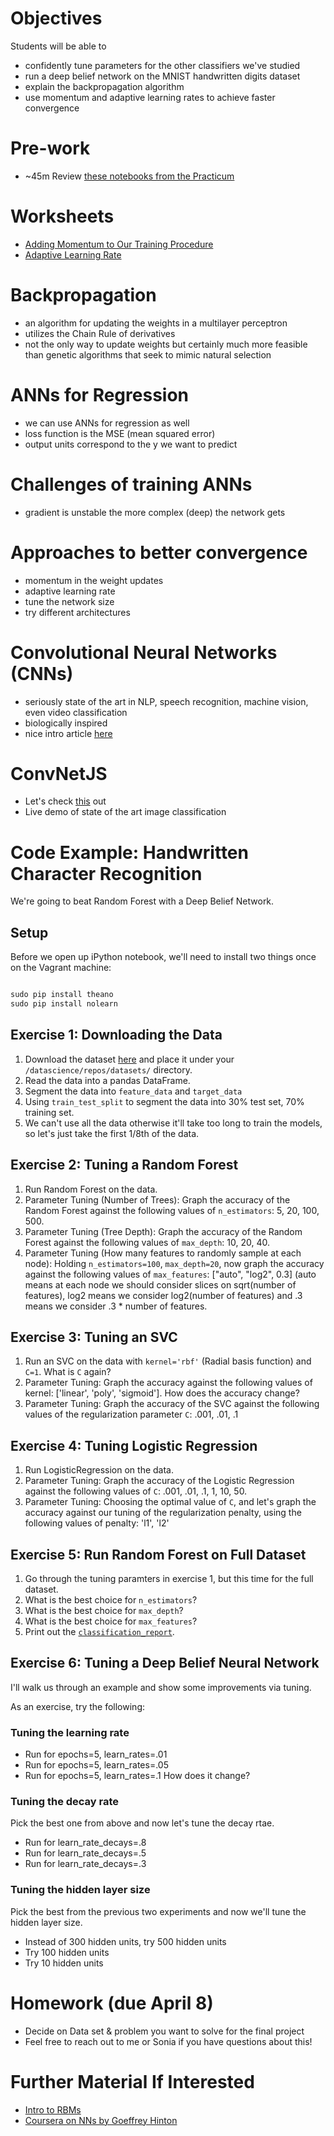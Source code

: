 # Objectives
Students will be able to
- confidently tune parameters for the other classifiers we've studied
- run a deep belief network on the MNIST handwritten digits dataset
- explain the backpropagation algorithm
- use momentum and adaptive learning rates to achieve faster convergence

# Pre-work
- ~45m Review [these notebooks from the Practicum](https://github.com/suneel0101/datascience-2015/tree/master/lessons/11_practicum_01#the-code)

# Worksheets
- [Adding Momentum to Our Training Procedure](https://s3-us-west-2.amazonaws.com/ga-dat-2015-suneel/worksheets/ANNs_ctd/ANN_ctd_wksht_1.pdf)
- [Adaptive Learning Rate](https://s3-us-west-2.amazonaws.com/ga-dat-2015-suneel/worksheets/ANNs_ctd/ANN_ctd_wksht_2.pdf)

# Backpropagation
- an algorithm for updating the weights in a multilayer perceptron
- utilizes the Chain Rule of derivatives
- not the only way to update weights but certainly much more feasible than genetic algorithms that seek to mimic natural selection

# ANNs for Regression
- we can use ANNs for regression as well
- loss function is the MSE (mean squared error)
- output units correspond to the y we want to predict

# Challenges of training ANNs
- gradient is unstable the more complex (deep) the network gets

# Approaches to better convergence
- momentum in the weight updates
- adaptive learning rate
- tune the network size
- try different architectures

# Convolutional Neural Networks (CNNs)
- seriously state of the art in NLP, speech recognition, machine vision, even video classification
- biologically inspired
- nice intro article [here](http://colah.github.io/posts/2014-07-Conv-Nets-Modular/)

# ConvNetJS
- Let's check [this](http://cs.stanford.edu/people/karpathy/convnetjs/demo/cifar10.html) out
- Live demo of state of the art image classification

# Code Example: Handwritten Character Recognition
We're going to beat Random Forest with a Deep Belief Network.

## Setup
Before we open up iPython notebook, we'll need to install two things once on the Vagrant machine:

```python

sudo pip install theano
sudo pip install nolearn
```

## Exercise 1: Downloading the Data
1. Download the dataset [here](https://s3-us-west-2.amazonaws.com/ga-dat-2015-suneel/datasets/train.csv) and place it under your `/datascience/repos/datasets/` directory.
2. Read the data into a pandas DataFrame.
3. Segment the data into `feature_data` and `target_data`
4. Using `train_test_split` to segment the data into 30% test set, 70% training set.
5. We can't use all the data otherwise it'll take too long to train the models, so let's just take the first 1/8th of the data.

## Exercise 2: Tuning a Random Forest
1. Run Random Forest on the data.
2. Parameter Tuning (Number of Trees): Graph the accuracy of the Random Forest against the following values of `n_estimators`: 5, 20, 100, 500.
3. Parameter Tuning (Tree Depth): Graph the accuracy of the Random Forest against the following values of `max_depth`: 10, 20, 40.
4. Parameter Tuning (How many features to randomly sample at each node): Holding `n_estimators=100`, `max_depth=20`, now graph the accuracy against the following values of `max_features`: ["auto", "log2", 0.3] (auto means at each node we should consider slices on sqrt(number of features), log2 means we consider log2(number of features) and .3 means we consider .3 * number of features.

## Exercise 3: Tuning an SVC
1. Run an SVC on the data with `kernel='rbf'` (Radial basis function) and `C=1`. What is `C` again?
2. Parameter Tuning: Graph the accuracy against the following values of kernel: ['linear', 'poly', 'sigmoid']. How does the accuracy change?
3. Parameter Tuning: Graph the accuracy of the SVC against the following values of the regularization parameter `C`: .001, .01, .1

## Exercise 4: Tuning Logistic Regression
1. Run LogisticRegression on the data.
2. Parameter Tuning: Graph the accuracy of the Logistic Regression against the following values of `C`: .001, .01, .1, 1, 10, 50.
3. Parameter Tuning: Choosing the optimal value of `C`, and let's graph the accuracy against our tuning of the regularization penalty, using the following values of penalty: 'l1', 'l2'

## Exercise 5: Run Random Forest on Full Dataset
1. Go through the tuning paramters in exercise 1, but this time for the full dataset.
2. What is the best choice for `n_estimators`?
3. What is the best choice for `max_depth`?
4. What is the best choice for `max_features`?
5. Print out the  [`classification_report`](http://scikit-learn.org/stable/modules/generated/sklearn.metrics.classification_report.html).

## Exercise 6: Tuning a Deep Belief Neural Network
I'll walk us through an example and show some improvements via tuning.

As an exercise, try the following:
### Tuning the learning rate
- Run for epochs=5, learn_rates=.01
- Run for epochs=5, learn_rates=.05
- Run for epochs=5, learn_rates=.1
How does it change?

### Tuning the decay rate
Pick the best one from above and now let's tune the decay rtae.
- Run for learn_rate_decays=.8
- Run for learn_rate_decays=.5
- Run for learn_rate_decays=.3

### Tuning the hidden layer size
Pick the best from the previous two experiments and now we'll tune the hidden layer size.
- Instead of 300 hidden units, try 500 hidden units
- Try 100 hidden units
- Try 10 hidden units

# Homework (due April 8)
- Decide on Data set & problem you want to solve for the final project
- Feel free to reach out to me or Sonia if you have questions about this!

# Further Material If Interested
- [Intro to RBMs](http://blog.echen.me/2011/07/18/introduction-to-restricted-boltzmann-machines/)
- [Coursera on NNs by Goeffrey Hinton](https://class.coursera.org/neuralnets-2012-001/lecture)
